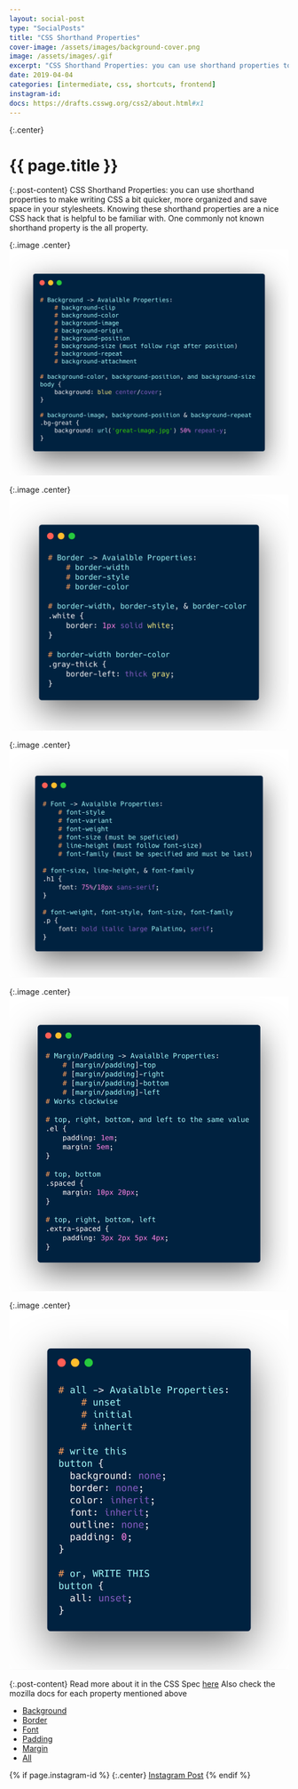 ```yaml
---
layout: social-post
type: "SocialPosts"
title: "CSS Shorthand Properties"
cover-image: /assets/images/background-cover.png
image: /assets/images/.gif
excerpt: "CSS Shorthand Properties: you can use shorthand properties to make writing CSS a bit quicker, more organized and save space in your stylesheets."
date: 2019-04-04
categories: [intermediate, css, shortcuts, frontend]
instagram-id: 
docs: https://drafts.csswg.org/css2/about.html#x1
---
```

{:.center}
# {{ page.title }}

{:.post-content}
CSS Shorthand Properties: you can use shorthand properties to make writing CSS a bit 
quicker, more organized and save space in your stylesheets. Knowing these shorthand 
properties are a nice CSS hack that is helpful to be familiar with. One commonly 
not known shorthand property is the all property. 

{:.image .center}
![](/assets/images/background-code.png)

{:.image .center}
![](/assets/images/border-code.png)

{:.image .center}
![](/assets/images/font-code.png)

{:.image .center}
![](/assets/images/margin-padding-code.png)

{:.image .center}
![](/assets/images/all-code.png)

{:.post-content}
Read more about it in the CSS Spec <a href="{{page.docs}}" target="_blank">here</a>
Also check the mozilla docs for each property mentioned above
* <a href="https://developer.mozilla.org/en-US/docs/Web/CSS/background" target="_blank">Background</a>
* <a href="https://developer.mozilla.org/en-US/docs/Web/CSS/border" target="_blank">Border</a>
* <a href="https://developer.mozilla.org/en-US/docs/Web/CSS/font" target="_blank">Font</a>
* <a href="https://developer.mozilla.org/en-US/docs/Web/CSS/padding" target="_blank">Padding</a>
* <a href="https://developer.mozilla.org/en-US/docs/Web/CSS/margin" target="_blank">Margin</a>
* <a href="https://developer.mozilla.org/en-US/docs/Web/CSS/all" target="_blank">All</a>

{% if page.instagram-id %}
{:.center}
<a class="insta-link" href="https://www.instagram.com/p/{{page.instagram-id}}" target="_blank">Instagram Post</a>
{% endif %}
